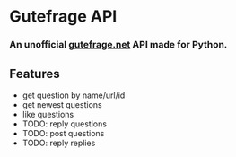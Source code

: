 # Gutefrage API
### An unofficial [gutefrage.net](https://gutefrage.net) API made for Python.

## Features
* get question by name/url/id
* get newest questions 
* like questions 
* TODO: reply questions 
* TODO: post questions 
* TODO: reply replies
